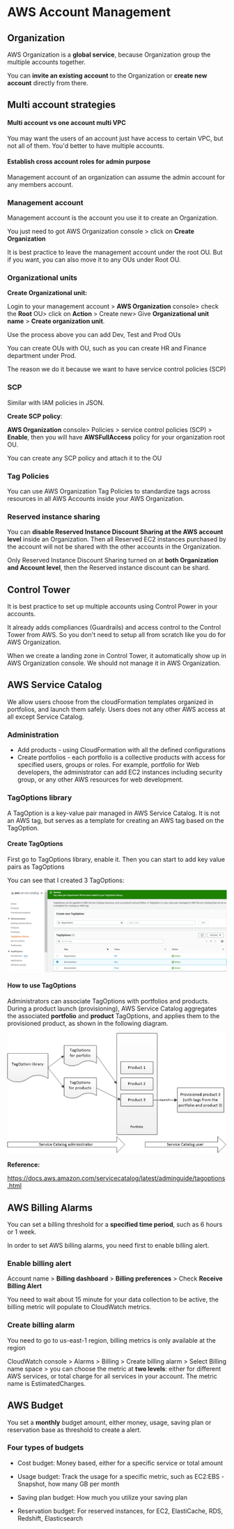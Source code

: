 # AWS Account Management

## Organization 

AWS Organization is a **global service**, because Organization group the multiple accounts together.

You can **invite an existing account** to the Organization or **create new account** directly from there. 

## Multi account strategies

#### Multi account vs one account multi VPC

You may want the users of an account just have access to certain VPC, but not all of them. You'd better to have multiple accounts. 

#### Establish cross account roles for admin purpose

Management account of an organization can assume the admin account for any members account.

### Management account

Management account is the account you use it to create an Organization. 

You just need to got AWS Organization console > click on **Create Organization**

It is best practice to leave the management account under the root OU. But if you want, you can also move it to any OUs under Root OU.

### Organizational units

**Create Organizational unit:**

Login to your management account > **AWS Organization** console> check the **Root** OU> click on **Action** > Create new> Give **Organizational unit name** > **Create organization unit**.

Use the process above you can add Dev, Test and Prod OUs

You can create OUs with OU, such as you can create HR and Finance department under Prod.

The reason we do it because we want to have service control policies (SCP)

### SCP

Similar with IAM policies in JSON.

**Create SCP policy**:

**AWS Organization** console> Policies > service control policies (SCP) > **Enable**, then you will have **AWSFullAccess** policy for your organization root OU. 

You can create any SCP policy and attach it to the OU

### Tag Policies

You can use AWS Organization Tag Policies to standardize tags across resources in all AWS Accounts inside your AWS Organization. 

### Reserved instance sharing

You can **disable Reserved Instance Discount Sharing at the AWS account level** inside an Organization. Then all Reserved EC2 instances purchased by the account will not be shared with the other accounts in the Organization.

Only Reserved Instance Discount Sharing turned on at **both Organization and Account level**, then the Reserved instance discount can be shard.

## Control Tower

It is best practice to set up multiple accounts using Control Power in your accounts. 

It already adds compliances (Guardrails) and access control to the Control Tower from AWS. So you don't need to setup all from scratch like you do for AWS Organization. 

When we create a landing zone in Control Tower, it automatically show up in AWS Organization console. We should not manage it in AWS Organization.



## AWS Service Catalog

We allow users choose from the cloudFormation templates organized in portfolios, and launch them safely. Users does not any other AWS access at all except Service Catalog.

### Administration

* Add products - using CloudFormation with all the defined configurations
* Create portfolios - each portfolio is a collective products with access for specified users, groups or roles. For example, portfolio for Web developers, the administrator can add EC2 instances including security group, or any other AWS resources for web development.

### TagOptions library

A TagOption is a key-value pair managed in AWS Service Catalog. It is not an AWS tag, but serves as a template for creating an AWS tag based on the TagOption.

#### Create TagOptions

First go to TagOptions library, enable it. Then you can start to add key value pairs as TagOptions

You can see that I created 3 TagOptions:

![Create_new_TagOption](/Account_Management_SysOps/Account_Management_images/Create_new_TagOption.png)

#### How to use TagOptions

Administrators can associate TagOptions with portfolios and products. During a product launch (provisioning), AWS Service Catalog aggregates the associated **portfolio** and **product** TagOptions, and applies them to the provisioned product, as shown in the following diagram.

![TagOption-library](/Account_Management_SysOps/Account_Management_images/TagOption-library.png)

**Reference:**

https://docs.aws.amazon.com/servicecatalog/latest/adminguide/tagoptions.html



## AWS Billing Alarms

You can set a billing threshold for a **specified time period**, such as 6 hours or 1 week. 

In order to set AWS billing alarms, you need first to enable billing alert.

### Enable billing alert 

Account name > **Billing dashboard** > **Billing preferences** > Check **Receive Billing Alert**

You need to wait about 15 minute for your data collection to be active, the billing metric will populate to CloudWatch metrics.

### Create billing alarm

You need to go to us-east-1 region, billing metrics is only available at the region

CloudWatch console > Alarms > Billing > Create billing alarm > Select Billing name space > you can choose the metric at **two levels**:  either for different AWS services, or total charge for all services in your account. The metric name is EstimatedCharges.

## AWS Budget

You set a **monthly** budget amount, either money, usage, saving plan or reservation base as threshold to create a alert. 

### Four types of budgets

* Cost budget: Money based, either for a specific service or total amount

* Usage budget: Track the usage for a specific metric, such as EC2:EBS -Snapshot, how many GB per month

* Saving plan budget: How much you utilize your saving plan

* Reservation budget: For reserved instances, for EC2, ElastiCache, RDS, Redshift, Elasticsearch
